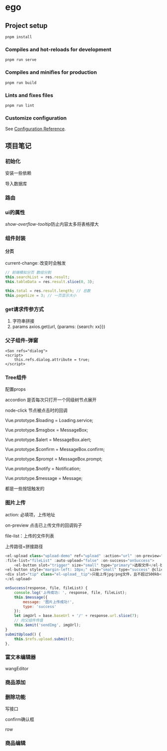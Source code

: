 # ego

## Project setup
```
pnpm install
```

### Compiles and hot-reloads for development
```
pnpm run serve
```

### Compiles and minifies for production
```
pnpm run build
```

### Lints and fixes files
```
pnpm run lint
```

### Customize configuration
See [Configuration Reference](https://cli.vuejs.org/config/).

## 项目笔记

### 初始化

安装一些依赖

导入数据库

### 路由

### ui的属性

*show-overflow-tooltip*防止内容太多将表格撑大

### 组件封装

#### 分页

current-change: 改变时会触发 

```js
// 前端模拟分页 数组分割
this.searchList = res.result;
this.tableData = res.result.slice(0, 3);

this.total = res.result.length; // 总数
this.pageSize = 3; // 一页显示大小
```

### get请求传参方式

1. 字符串拼接 
2. params axios.get(url, {params: {search: xx}})

### 父子组件-弹窗

```vue
<Son refs="dialog">
<script>
    this.refs.dialog.attribute = true;
</script>
```

### Tree组件

配置props 

accordion 是否每次只打开一个同级树节点展开

node-click 节点被点击时的回调



Vue.prototype.$loading = Loading.service; 

Vue.prototype.$msgbox = MessageBox; 

Vue.prototype.$alert = MessageBox.alert; 

Vue.prototype.$confirm = MessageBox.confirm; 

Vue.prototype.$prompt = MessageBox.prompt; 

Vue.prototype.$notify = Notification; 

Vue.prototype.$message = Message;

都是一些按钮触发的

### 图片上传

action: 必填项，上传地址

on-preview 点击已上传文件的回调钩子

file-list：上传的文件列表



上传路径+拼接路径

```js
<el-upload class="upload-demo" ref="upload" :action="url" :on-preview="handlePreview" :on-remove="handleRemove"
:file-list="fileList" :auto-upload="false" :on-success="onSuccess">
    <el-button slot="trigger" size="small" type="primary">选取文件</el-button>
<el-button style="margin-left: 10px;" size="small" type="success" @click="submitUpload">上传到服务器</el-button>
<div slot="tip" class="el-upload__tip">只能上传jpg/png文件，且不超过500kb</div>
</el-upload>

onSuccess(response, file, fileList) {
    console.log('上传成功: ', response, file, fileList);
    this.$message({
        message: '图片上传成功!',
        type: 'success'
    });
    let imgUrl = base.baseUrl + '/' + response.url.slice(7);
    // 向父组件传值
    this.$emit('sendImg', imgUrl);
}
submitUpload() {
    this.$refs.upload.submit();
},
```

### 富文本编辑器

wangEditor

### 商品添加

### 删除功能

写接口

confirm确认框

row

### 商品编辑 
